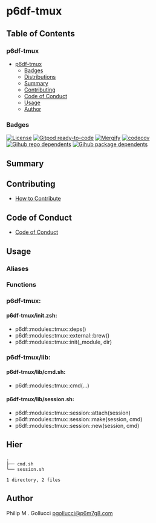 # p6df-tmux

## Table of Contents


### p6df-tmux
- [p6df-tmux](#p6df-tmux)
  - [Badges](#badges)
  - [Distributions](#distributions)
  - [Summary](#summary)
  - [Contributing](#contributing)
  - [Code of Conduct](#code-of-conduct)
  - [Usage](#usage)
  - [Author](#author)

### Badges

[![License](https://img.shields.io/badge/License-Apache%202.0-yellowgreen.svg)](https://opensource.org/licenses/Apache-2.0)
[![Gitpod ready-to-code](https://img.shields.io/badge/Gitpod-ready--to--code-blue?logo=gitpod)](https://gitpod.io/#https://github.com/p6m7g8/p6df-tmux)
[![Mergify](https://img.shields.io/endpoint.svg?url=https://gh.mergify.io/badges/p6m7g8/p6df-tmux/&style=flat)](https://mergify.io)
[![codecov](https://codecov.io/gh/p6m7g8/p6df-tmux/branch/master/graph/badge.svg?token=14Yj1fZbew)](https://codecov.io/gh/p6m7g8/p6df-tmux)
[![Gihub repo dependents](https://badgen.net/github/dependents-repo/p6m7g8/p6df-tmux)](https://github.com/p6m7g8/p6df-tmux/network/dependents?dependent_type=REPOSITORY)
[![Gihub package dependents](https://badgen.net/github/dependents-pkg/p6m7g8/p6df-tmux)](https://github.com/p6m7g8/p6df-tmux/network/dependents?dependent_type=PACKAGE)

## Summary

## Contributing

- [How to Contribute](CONTRIBUTING.md)

## Code of Conduct

- [Code of Conduct](https://github.com/p6m7g8/.github/blob/master/CODE_OF_CONDUCT.md)

## Usage


### Aliases


### Functions

### p6df-tmux:

#### p6df-tmux/init.zsh:

- p6df::modules::tmux::deps()
- p6df::modules::tmux::external::brew()
- p6df::modules::tmux::init(_module, dir)


### p6df-tmux/lib:

#### p6df-tmux/lib/cmd.sh:

- p6df::modules::tmux::cmd(...)

#### p6df-tmux/lib/session.sh:

- p6df::modules::tmux::session::attach(session)
- p6df::modules::tmux::session::make(session, cmd)
- p6df::modules::tmux::session::new(session, cmd)



## Hier
```text
.
├── cmd.sh
└── session.sh

1 directory, 2 files
```
## Author

Philip M . Gollucci <pgollucci@p6m7g8.com>
